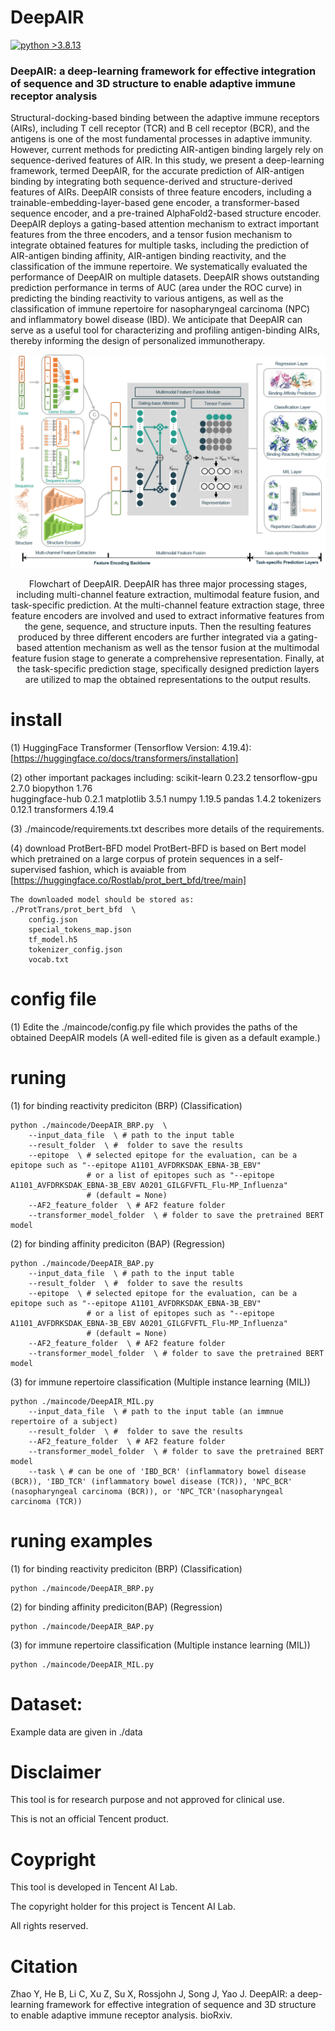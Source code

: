 # DeepAIR

[![python >3.8.13](https://img.shields.io/badge/python-3.8.13-brightgreen)](https://www.python.org/) 

### DeepAIR: a deep-learning framework for effective integration of sequence and 3D structure to enable adaptive immune receptor analysis
Structural-docking-based binding between the adaptive immune receptors (AIRs), including T cell receptor (TCR) and B cell receptor (BCR), and the antigens is one of the most fundamental processes in adaptive immunity. However, current methods for predicting AIR-antigen binding largely rely on sequence-derived features of AIR. In this study, we present a deep-learning framework, termed DeepAIR, for the accurate prediction of AIR-antigen binding by integrating both sequence-derived and structure-derived features of AIRs. DeepAIR consists of three feature encoders, including a trainable-embedding-layer-based gene encoder, a transformer-based sequence encoder, and a pre-trained AlphaFold2-based structure encoder. DeepAIR deploys a gating-based attention mechanism to extract important features from the three encoders, and a tensor fusion mechanism to integrate obtained features for multiple tasks, including the prediction of AIR-antigen binding affinity, AIR-antigen binding reactivity, and the classification of the immune repertoire. We systematically evaluated the performance of DeepAIR on multiple datasets. DeepAIR shows outstanding prediction performance in terms of AUC (area under the ROC curve) in predicting the binding reactivity to various antigens, as well as the classification of immune repertoire for nasopharyngeal carcinoma (NPC) and inflammatory bowel disease (IBD). We anticipate that DeepAIR can serve as a useful tool for characterizing and profiling antigen-binding AIRs, thereby informing the design of personalized immunotherapy.

![avatar](./figure/Figure1.png)

<center>Flowchart of DeepAIR. DeepAIR has three major processing stages, including multi-channel feature extraction, multimodal feature fusion, and task-specific prediction. At the multi-channel feature extraction stage, three feature encoders are involved and used to extract informative features from the gene, sequence, and structure inputs. Then the resulting features produced by three different encoders are further integrated via a gating-based attention mechanism as well as the tensor fusion at the multimodal feature fusion stage to generate a comprehensive representation. Finally, at the task-specific prediction stage, specifically designed prediction layers are utilized to map the obtained representations to the output results. </center>

# install

(1) HuggingFace Transformer (Tensorflow Version: 4.19.4):
    [https://huggingface.co/docs/transformers/installation]

(2) other important packages including:
    scikit-learn                 0.23.2
    tensorflow-gpu               2.7.0
    biopython                    1.76    
    huggingface-hub              0.2.1
    matplotlib                   3.5.1
    numpy                        1.19.5
    pandas                       1.4.2
    tokenizers                   0.12.1
    transformers                 4.19.4

(3) ./maincode/requirements.txt describes more details of the requirements.

(4) download ProtBert-BFD model
    ProtBert-BFD is based on Bert model which pretrained on a large corpus of protein sequences in a self-supervised fashion, which is avaiable from [https://huggingface.co/Rostlab/prot_bert_bfd/tree/main]
    
    The downloaded model should be stored as:
    ./ProtTrans/prot_bert_bfd  \
        config.json
        special_tokens_map.json
        tf_model.h5
        tokenizer_config.json
        vocab.txt

# config file

(1) Edite the ./maincode/config.py file which provides the paths of the obtained DeepAIR models (A well-edited file is given as a default example.)

# runing

(1) for binding reactivity prediciton (BRP) (Classification)

    python ./maincode/DeepAIR_BRP.py  \
        --input_data_file  \ # path to the input table 
        --result_folder  \ #  folder to save the results
        --epitope  \ # selected epitope for the evaluation, can be a epitope such as "--epitope A1101_AVFDRKSDAK_EBNA-3B_EBV" 
                     # or a list of epitopes such as "--epitope A1101_AVFDRKSDAK_EBNA-3B_EBV A0201_GILGFVFTL_Flu-MP_Influenza" 
                     # (default = None)
        --AF2_feature_folder  \ # AF2 feature folder
        --transformer_model_folder  \ # folder to save the pretrained BERT model

(2) for binding affinity prediciton (BAP) (Regression)

    python ./maincode/DeepAIR_BAP.py 
        --input_data_file  \ # path to the input table 
        --result_folder  \ #  folder to save the results
        --epitope  \ # selected epitope for the evaluation, can be a epitope such as "--epitope A1101_AVFDRKSDAK_EBNA-3B_EBV" 
                     # or a list of epitopes such as "--epitope A1101_AVFDRKSDAK_EBNA-3B_EBV A0201_GILGFVFTL_Flu-MP_Influenza" 
                     # (default = None)
        --AF2_feature_folder  \ # AF2 feature folder
        --transformer_model_folder  \ # folder to save the pretrained BERT model

(3) for immune repertoire classification (Multiple instance learning (MIL))
    
    python ./maincode/DeepAIR_MIL.py 
        --input_data_file  \ # path to the input table (an immnue repertoire of a subject)
        --result_folder  \ #  folder to save the results
        --AF2_feature_folder  \ # AF2 feature folder
        --transformer_model_folder  \ # folder to save the pretrained BERT model
        --task \ # can be one of 'IBD_BCR' (inflammatory bowel disease (BCR)), 'IBD_TCR' (inflammatory bowel disease (TCR)), 'NPC_BCR' (nasopharyngeal carcinoma (BCR)), or 'NPC_TCR'(nasopharyngeal carcinoma (TCR))

# runing examples

(1) for binding reactivity prediciton (BRP) (Classification)

    python ./maincode/DeepAIR_BRP.py 

(2) for binding affinity prediciton(BAP) (Regression)

    python ./maincode/DeepAIR_BAP.py 

(3) for immune repertoire classification (Multiple instance learning (MIL))

    python ./maincode/DeepAIR_MIL.py 

# Dataset:

Example data are given in ./data

# Disclaimer
This tool is for research purpose and not approved for clinical use.

This is not an official Tencent product.

# Coypright

This tool is developed in Tencent AI Lab.

The copyright holder for this project is Tencent AI Lab.

All rights reserved.

# Citation

Zhao Y, He B, Li C, Xu Z, Su X, Rossjohn J, Song J, Yao J. DeepAIR: a deep-learning framework for effective integration of sequence and 3D structure to enable adaptive immune receptor analysis. bioRxiv.